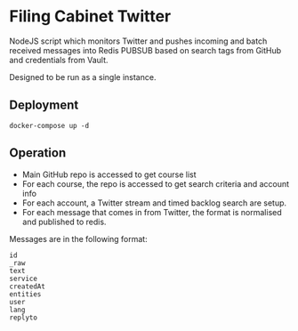 # Filing Cabinet Twitter

NodeJS script which monitors Twitter and pushes incoming and batch received messages into Redis PUBSUB based on search tags from GitHub and credentials from Vault.

Designed to be run as a single instance.

## Deployment

`docker-compose up -d`

## Operation

- Main GitHub repo is accessed to get course list
- For each course, the repo is accessed to get search criteria and account info
- For each account, a Twitter stream and timed backlog search are setup.
- For each message that comes in from Twitter, the format is normalised and published to redis.

Messages are in the following format:

    id
    _raw
    text
    service
    createdAt
    entities
    user
    lang
    replyto

